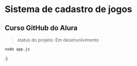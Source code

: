 <h1>Sistema de cadastro de jogos</h1>
<h2>Curso GitHub do Alura</h2>

> status do projeto: Em desenvolvimento

```
node app.js
```
:)
